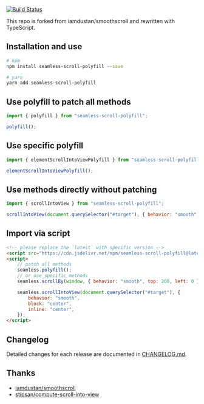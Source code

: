 [![Build Status](https://travis-ci.org/magic-akari/seamless-scroll-polyfill.svg?branch=master)](https://travis-ci.org/magic-akari/seamless-scroll-polyfill)

This repo is forked from iamdustan/smoothscroll and rewritten with TypeScript.

## Installation and use

```sh
# npm
npm install seamless-scroll-polyfill --save

# yarn
yarn add seamless-scroll-polyfill
```

## Use polyfill to patch all methods

```js
import { polyfill } from "seamless-scroll-polyfill";

polyfill();
```

## Use specific polyfill

```js
import { elementScrollIntoViewPolyfill } from "seamless-scroll-polyfill";

elementScrollIntoViewPolyfill();
```

## Use methods directly without patching

```js
import { scrollIntoView } from "seamless-scroll-polyfill";

scrollIntoView(document.querySelector("#target"), { behavior: "smooth", block: "center", inline: "center" });
```

## Import via script

```html
<!-- please replace the `latest` with specific version -->
<script src="https://cdn.jsdelivr.net/npm/seamless-scroll-polyfill@latest/lib/bundle.min.js"></script>
<script>
    // patch all methods
    seamless.polyfill();
    // or use specific methods
    seamless.scrollBy(window, { behavior: "smooth", top: 200, left: 0 });

    seamless.scrollIntoView(document.querySelector("#target"), {
        behavior: "smooth",
        block: "center",
        inline: "center",
    });
</script>
```

## Changelog

Detailed changes for each release are documented in [CHANGELOG.md](./CHANGELOG.md).

## Thanks

-   [iamdustan/smoothscroll](https://github.com/iamdustan/smoothscroll)
-   [stipsan/compute-scroll-into-view](https://github.com/stipsan/compute-scroll-into-view)
